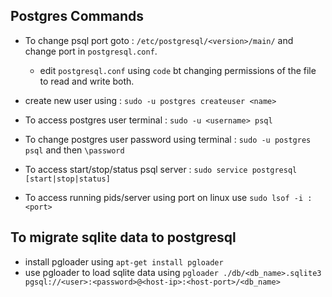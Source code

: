 ## Postgres Commands

- To change psql port goto : `/etc/postgresql/<version>/main/` and change port in `postgresql.conf`.
  - edit `postgresql.conf` using `code` bt changing permissions of the file to read and write both.

- create new user using : `sudo -u postgres createuser <name>`

- To access postgres user terminal : `sudo -u <username> psql`
- To change postgres user password using terminal : `sudo -u postgres psql` and then `\password`
- To access start/stop/status psql server : `sudo service postgresql [start|stop|status]`
- To access running pids/server using port on linux use `sudo lsof -i :<port>`


## To migrate sqlite data to postgresql

- install pgloader using `apt-get install pgloader`
- use pgloader to load sqlite data using `pgloader ./db/<db_name>.sqlite3 pgsql://<user>:<password>@<host-ip>:<host-port>/<db_name>`

